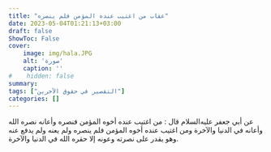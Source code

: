 ```yaml
---
title: "عقاب من اغتيب عنده المؤمن فلم ينصره"
date: 2023-05-04T01:21:13+03:00
draft: false
ShowToc: False
cover:
    image: img/hala.JPG
    alt: 'صورة'
    caption: ''
#    hidden: false
summary: 
tags: ["التقصير في حقوق الآخرين"]
categories: []
---
```

عن
أبي جعفر عليه‌السلام قال : من اغتيب عنده أخوه المؤمن فنصره وأعانه نصره
الله وأعانه في الدنيا والآخرة ومن اغتيب عنده أخوه المؤمن فلم ينصره
ولم يعنه ولم يدفع عنه وهو يقدر على نصرته وعونه إلا حقره الله في الدنيا
والآخرة.

